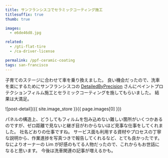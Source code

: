 ```yaml
---
title: サンフランシスコでセラミックコーティング施工
titlesuffix: true
thumb: true

images:
  - e6de46d8.jpg

related:
  - /gti-flat-tire
  - /ca-driver-license

permalink: /ppf-ceramic-coating
tags: san-francisco
---
```


子育てのステージに合わせて車を乗り換えました。
良い機会だったので、洗車を楽にするためにサンフランシスコの [DetailedByPrecision](https://www.yelp.com/biz/detailedbyprecision-san-francisco-3) さんにペイントプロテクションフィルム施工とセラミックコーティングを施してもらいました。
結果は大満足。

![post-detail]({{ site.image_store }}{{ page.images[0] }})

パネルの構造上、どうしてもフィルムを包み込めない難しい箇所がいくつかあるのですが、ゼロ距離で見ないと継ぎ目がわからないほど見事な仕事をしてくれました。
社名どおりの仕事ですね。
サービス面も利用する資材やプロセスの丁寧な説明から、作業進捗を写真つきで報告してくれるなど、とても良かったです。
なによりオーナーの Lim が好感のもてる人物だったので、これからもお世話になると思います。
今後は洗車関連の記事が増えるかも。
